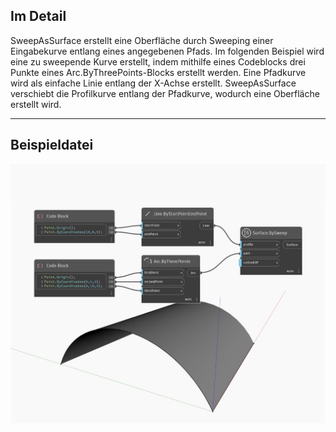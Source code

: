 ## Im Detail
SweepAsSurface erstellt eine Oberfläche durch Sweeping einer Eingabekurve entlang eines angegebenen Pfads. Im folgenden Beispiel wird eine zu sweepende Kurve erstellt, indem mithilfe eines Codeblocks drei Punkte eines Arc.ByThreePoints-Blocks erstellt werden. Eine Pfadkurve wird als einfache Linie entlang der X-Achse erstellt. SweepAsSurface verschiebt die Profilkurve entlang der Pfadkurve, wodurch eine Oberfläche erstellt wird.
___
## Beispieldatei

![SweepAsSurface](./Autodesk.DesignScript.Geometry.Curve.SweepAsSurface_img.jpg)

